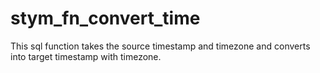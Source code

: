 # stym_fn_convert_time
This sql function takes the source timestamp and timezone and converts into target timestamp with timezone.
